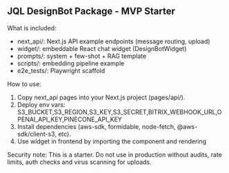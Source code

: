 JQL DesignBot Package - MVP Starter
----------------------------------

What is included:
- next_api/: Next.js API example endpoints (message routing, upload)
- widget/: embeddable React chat widget (DesignBotWidget)
- prompts/: system + few-shot + RAG template
- scripts/: embedding pipeline example
- e2e_tests/: Playwright scaffold

How to use:
1. Copy next_api pages into your Next.js project (pages/api/).
2. Deploy env vars: S3_BUCKET,S3_REGION,S3_KEY,S3_SECRET,BITRIX_WEBHOOK_URL,OPENAI_API_KEY,PINECONE_API_KEY
3. Install dependencies (aws-sdk, formidable, node-fetch, @aws-sdk/client-s3, etc).
4. Use widget in frontend by importing the component and rendering <DesignBotWidget apiBase="/api" />

Security note: This is a starter. Do not use in production without audits, rate limits, auth checks and virus scanning for uploads.
